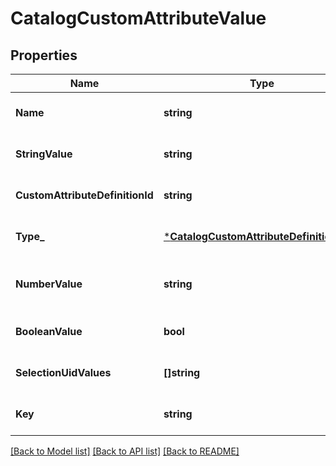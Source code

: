 # CatalogCustomAttributeValue

## Properties

 Name                            | Type                                                                                 | Description                                                                                                                                                    | Notes                        
---------------------------------|--------------------------------------------------------------------------------------|----------------------------------------------------------------------------------------------------------------------------------------------------------------|------------------------------
 **Name**                        | **string**                                                                           | The name of the custom attribute.                                                                                                                              | [optional] [default to null] 
 **StringValue**                 | **string**                                                                           | The string value of the custom attribute.  Populated if &#x60;type&#x60; &#x3D; &#x60;STRING&#x60;.                                                            | [optional] [default to null] 
 **CustomAttributeDefinitionId** | **string**                                                                           | The id of the [CatalogCustomAttributeDefinition](entity:CatalogCustomAttributeDefinition) this value belongs to.                                               | [optional] [default to null] 
 **Type_**                       | [***CatalogCustomAttributeDefinitionType**](CatalogCustomAttributeDefinitionType.md) |                                                                                                                                                                | [optional] [default to null] 
 **NumberValue**                 | **string**                                                                           | Populated if &#x60;type&#x60; &#x3D; &#x60;NUMBER&#x60;. Contains a string representation of a decimal number, using a &#x60;.&#x60; as the decimal separator. | [optional] [default to null] 
 **BooleanValue**                | **bool**                                                                             | A &#x60;true&#x60; or &#x60;false&#x60; value. Populated if &#x60;type&#x60; &#x3D; &#x60;BOOLEAN&#x60;.                                                       | [optional] [default to null] 
 **SelectionUidValues**          | **[]string**                                                                         | One or more choices from &#x60;allowed_selections&#x60;. Populated if &#x60;type&#x60; &#x3D; &#x60;SELECTION&#x60;.                                           | [optional] [default to null] 
 **Key**                         | **string**                                                                           | A copy of key from the associated &#x60;CatalogCustomAttributeDefinition&#x60;.                                                                                | [optional] [default to null] 

[[Back to Model list]](../README.md#documentation-for-models) [[Back to API list]](../README.md#documentation-for-api-endpoints) [[Back to README]](../README.md)

